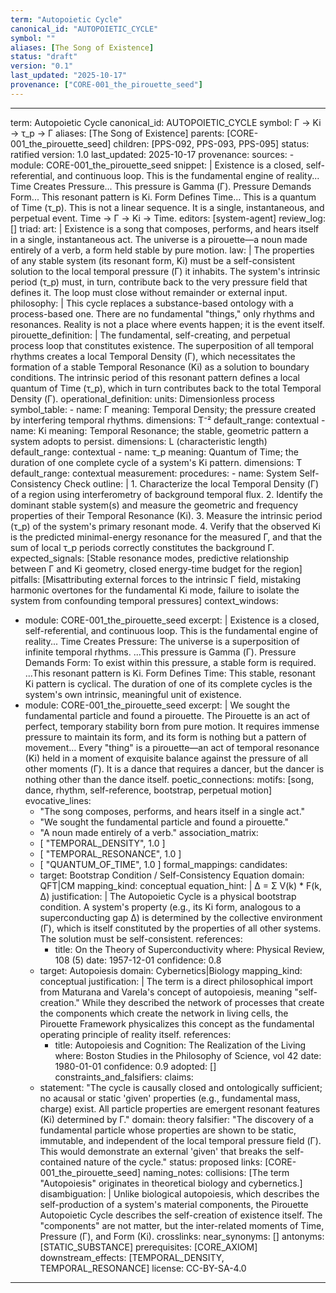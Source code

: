 ```yaml
---
term: "Autopoietic Cycle"
canonical_id: "AUTOPOIETIC_CYCLE"
symbol: ""
aliases: [The Song of Existence]
status: "draft"
version: "0.1"
last_updated: "2025-10-17"
provenance: ["CORE-001_the_pirouette_seed"]
---
```


---
term: Autopoietic Cycle
canonical_id: AUTOPOIETIC_CYCLE
symbol: Γ → Ki → τ_p → Γ
aliases: [The Song of Existence]
parents: [CORE-001_the_pirouette_seed]
children: [PPS-092, PPS-093, PPS-095]
status: ratified
version: 1.0
last_updated: 2025-10-17
provenance:
  sources:
    - module: CORE-001_the_pirouette_seed
      snippet: |
        Existence is a closed, self-referential, and continuous loop. This is the fundamental engine of reality... Time Creates Pressure... This pressure is Gamma (Γ). Pressure Demands Form... This resonant pattern is Ki. Form Defines Time... This is a quantum of Time (τ_p). This is not a linear sequence. It is a single, instantaneous, and perpetual event. Time → Γ → Ki → Time.
  editors: [system-agent]
  review_log: []
triad:
  art: |
    Existence is a song that composes, performs, and hears itself in a single, instantaneous act. The universe is a pirouette—a noun made entirely of a verb, a form held stable by pure motion.
  law: |
    The properties of any stable system (its resonant form, Ki) must be a self-consistent solution to the local temporal pressure (Γ) it inhabits. The system's intrinsic period (τ_p) must, in turn, contribute back to the very pressure field that defines it. The loop must close without remainder or external input.
  philosophy: |
    This cycle replaces a substance-based ontology with a process-based one. There are no fundamental "things," only rhythms and resonances. Reality is not a place where events happen; it is the event itself.
pirouette_definition: |
  The fundamental, self-creating, and perpetual process loop that constitutes existence. The superposition of all temporal rhythms creates a local Temporal Density (Γ), which necessitates the formation of a stable Temporal Resonance (Ki) as a solution to boundary conditions. The intrinsic period of this resonant pattern defines a local quantum of Time (τ_p), which in turn contributes back to the total Temporal Density (Γ).
operational_definition:
  units: Dimensionless process
  symbol_table:
    - name: Γ
      meaning: Temporal Density; the pressure created by interfering temporal rhythms.
      dimensions: T⁻²
      default_range: contextual
    - name: Ki
      meaning: Temporal Resonance; the stable, geometric pattern a system adopts to persist.
      dimensions: L (characteristic length)
      default_range: contextual
    - name: τ_p
      meaning: Quantum of Time; the duration of one complete cycle of a system's Ki pattern.
      dimensions: T
      default_range: contextual
  measurement:
    procedures:
      - name: System Self-Consistency Check
        outline: |
          1. Characterize the local Temporal Density (Γ) of a region using interferometry of background temporal flux.
          2. Identify the dominant stable system(s) and measure the geometric and frequency properties of their Temporal Resonance (Ki).
          3. Measure the intrinsic period (τ_p) of the system's primary resonant mode.
          4. Verify that the observed Ki is the predicted minimal-energy resonance for the measured Γ, and that the sum of local τ_p periods correctly constitutes the background Γ.
        expected_signals: [Stable resonance modes, predictive relationship between Γ and Ki geometry, closed energy-time budget for the region]
        pitfalls: [Misattributing external forces to the intrinsic Γ field, mistaking harmonic overtones for the fundamental Ki mode, failure to isolate the system from confounding temporal pressures]
context_windows:
  - module: CORE-001_the_pirouette_seed
    excerpt: |
      Existence is a closed, self-referential, and continuous loop. This is the fundamental engine of reality... Time Creates Pressure: The universe is a superposition of infinite temporal rhythms. ...This pressure is Gamma (Γ). Pressure Demands Form: To exist within this pressure, a stable form is required. ...This resonant pattern is Ki. Form Defines Time: This stable, resonant Ki pattern is cyclical. The duration of one of its complete cycles is the system's own intrinsic, meaningful unit of existence.
  - module: CORE-001_the_pirouette_seed
    excerpt: |
      We sought the fundamental particle and found a pirouette. The Pirouette is an act of perfect, temporary stability born from pure motion. It requires immense pressure to maintain its form, and its form is nothing but a pattern of movement... Every "thing" is a pirouette—an act of temporal resonance (Ki) held in a moment of exquisite balance against the pressure of all other moments (Γ). It is a dance that requires a dancer, but the dancer is nothing other than the dance itself.
poetic_connections:
  motifs: [song, dance, rhythm, self-reference, bootstrap, perpetual motion]
  evocative_lines:
    - "The song composes, performs, and hears itself in a single act."
    - "We sought the fundamental particle and found a pirouette."
    - "A noun made entirely of a verb."
  association_matrix:
    - [ "TEMPORAL_DENSITY", 1.0 ]
    - [ "TEMPORAL_RESONANCE", 1.0 ]
    - [ "QUANTUM_OF_TIME", 1.0 ]
formal_mappings:
  candidates:
    - target: Bootstrap Condition / Self-Consistency Equation
      domain: QFT|CM
      mapping_kind: conceptual
      equation_hint: |
        Δ = Σ V(k) * F(k, Δ)
      justification: |
        The Autopoietic Cycle is a physical bootstrap condition. A system's property (e.g., its Ki form, analogous to a superconducting gap Δ) is determined by the collective environment (Γ), which is itself constituted by the properties of all other systems. The solution must be self-consistent.
      references:
        - title: On the Theory of Superconductivity
          where: Physical Review, 108 (5)
          date: 1957-12-01
      confidence: 0.8
    - target: Autopoiesis
      domain: Cybernetics|Biology
      mapping_kind: conceptual
      justification: |
        The term is a direct philosophical import from Maturana and Varela's concept of autopoiesis, meaning "self-creation." While they described the network of processes that create the components which create the network in living cells, the Pirouette Framework physicalizes this concept as the fundamental operating principle of reality itself.
      references:
        - title: Autopoiesis and Cognition: The Realization of the Living
          where: Boston Studies in the Philosophy of Science, vol 42
          date: 1980-01-01
      confidence: 0.9
  adopted: []
constraints_and_falsifiers:
  claims:
    - statement: "The cycle is causally closed and ontologically sufficient; no acausal or static 'given' properties (e.g., fundamental mass, charge) exist. All particle properties are emergent resonant features (Ki) determined by Γ."
      domain: theory
      falsifier: "The discovery of a fundamental particle whose properties are shown to be static, immutable, and independent of the local temporal pressure field (Γ). This would demonstrate an external 'given' that breaks the self-contained nature of the cycle."
      status: proposed
      links: [CORE-001_the_pirouette_seed]
naming_notes:
  collisions: [The term "Autopoiesis" originates in theoretical biology and cybernetics.]
  disambiguation: |
    Unlike biological autopoiesis, which describes the self-production of a system's material components, the Pirouette Autopoietic Cycle describes the self-creation of existence itself. The "components" are not matter, but the inter-related moments of Time, Pressure (Γ), and Form (Ki).
crosslinks:
  near_synonyms: []
  antonyms: [STATIC_SUBSTANCE]
  prerequisites: [CORE_AXIOM]
  downstream_effects: [TEMPORAL_DENSITY, TEMPORAL_RESONANCE]
license: CC-BY-SA-4.0
---